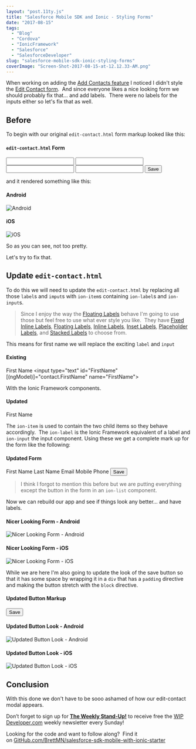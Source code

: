 ```yaml
---
layout: "post.11ty.js"
title: "Salesforce Mobile SDK and Ionic - Styling Forms"
date: "2017-08-15"
tags: 
  - "Blog"
  - "Cordova"
  - "IonicFramework"
  - "Salesforce"
  - "SalesforceDeveloper"
slug: "salesforce-mobile-sdk-ionic-styling-forms"
coverImage: "Screen-Shot-2017-08-15-at-12.12.33-AM.png"
---
```


When working on adding the [Add Contacts feature](https://wipdeveloper.wpcomstaging.com/2017/08/09/salesforce-mobile-sdk-ionic-create-object-part-ii/) I noticed I didn't style the [Edit Contact form](https://wipdeveloper.wpcomstaging.com/2017/07/25/salesforce-mobile-sdk-ionic-edit-contact-part-iii/).  And since everyone likes a nice looking form we should probably fix that... and add labels.  There were no labels for the inputs either so let's fix that as well.

## Before

To begin with our original `edit-contact.html` form markup looked like this:

#### `edit-contact.html` Form

<form \*ngIf="contact">
  <label for="FirstName"></label>
  <input type="text" id="FirstName" \[(ngModel)\]="contact.FirstName" name="FirstName">
  <label for="LastName"></label>
  <input type="text" id="LastName" \[(ngModel)\]="contact.LastName" name="LastName">
  <label for="Email"></label>
  <input type="text" id="Email" \[(ngModel)\]="contact.Email" name="Email">
  <label for="MobilePhone"></label>
  <input type="text" id="MobilePhone" \[(ngModel)\]="contact.MobilePhone" name="MobilePhone">
  <button ion-button (click)="saveContact()">Save</button>
</form>

and it rendered something like this:

#### Android

![Android](images/Screen-Shot-2017-08-14-at-11.22.42-PM.png)

#### iOS

![iOS](images/Screen-Shot-2017-08-14-at-11.32.16-PM-561x1024.png)

So as you can see, not too pretty.

Let's try to fix that.

## Update `edit-contact.html`

To do this we will need to update the `edit-contact.html` by replacing all those `label`s and `imput`s with `ion-item`s containing `ion-label`s and `ion-input`s.

> Since I enjoy the way the [Floating Labels](http://ionicframework.com/docs/components/#floating-labels) behave I'm going to use those but feel free to use what ever style you like.  They have [Fixed Inline Labels](http://ionicframework.com/docs/components/#fixed-inline-labels), [Floating Labels](http://ionicframework.com/docs/components/#floating-labels), [Inline Labels](http://ionicframework.com/docs/components/#inline-labels), [Inset Labels](http://ionicframework.com/docs/components/#inset-labels), [Placeholder Labels](http://ionicframework.com/docs/components/#placeholder-labels), and [Stacked Labels](http://ionicframework.com/docs/components/#stacked-labels) to choose from.

This means for first name we will replace the exciting `label` and `input`

#### Existing

<label for="FirstName">First Name</label>
<input type="text" id="FirstName" \[(ngModel)\]="contact.FirstName" name="FirstName">

With the Ionic Framework components.

#### Updated

<ion-item>
  <ion-label floating>First Name</ion-label>
  <ion-input type="text" \[(ngModel)\]="contact.FirstName"></ion-input>
</ion-item>

The `ion-item` is used to contain the two child items so they behave accordingly.  The `ion-label` is the Ionic Framework equivalent of a label and `ion-input` the input component. Using these we get a complete mark up for the form like the following:

#### Updated Form

<form \*ngIf="contact">
  <ion-list>
    <ion-item>
      <ion-label floating>First Name</ion-label>
      <ion-input type="text" \[(ngModel)\]="contact.FirstName" name="FirstName"></ion-input>
    </ion-item>
    <ion-item>
      <ion-label floating>Last Name</ion-label>
      <ion-input type="text" \[(ngModel)\]="contact.LastName" name="LastName"></ion-input>
    </ion-item>
    <ion-item>
      <ion-label floating>Email</ion-label>
      <ion-input type="text" \[(ngModel)\]="contact.Email" name="Email"></ion-input>
    </ion-item>
    <ion-item>
      <ion-label floating>Mobile Phone</ion-label>
      <ion-input type="text" \[(ngModel)\]="contact.MobilePhone"name="MobilePhone"></ion-input>
    </ion-item>
    <button ion-button (click)="saveContact()">Save</button>
  </ion-list>
</form>

> I think I forgot to mention this before but we are putting everything except the button in the form in an `ion-list` component.

Now we can rebuild our app and see if things look any better... and have labels.

#### Nicer Looking Form - Android

![Nicer Looking Form - Android](images/Screen-Shot-2017-08-15-at-12.01.00-AM.png)

#### Nicer Looking Form - iOS

![Nicer Looking Form - iOS](images/Screen-Shot-2017-08-15-at-12.01.20-AM.png)

While we are here I'm also going to update the look of the save button so that it has some space by wrapping it in a `div` that has a `padding` directive and making the button stretch with the `block` directive.

#### Updated Button Markup

<div padding>
  <button ion-button block (click)="saveContact()">Save</button>
</div>

#### Updated Button Look - Android

![Updated Button Look - Android](images/Screen-Shot-2017-08-15-at-12.06.09-AM.png)

#### Updated Button Look - iOS

![Updated Button Look - iOS](images/Screen-Shot-2017-08-15-at-12.09.23-AM.png)

## Conclusion

With this done we don't have to be sooo ashamed of how our edit-contact modal appears.

Don’t forget to sign up for [**The Weekly Stand-Up!**](https://wipdeveloper.wpcomstaging.com/newsletter/) to receive free the [WIP Developer.com](https://wipdeveloper.wpcomstaging.com/) weekly newsletter every Sunday!

Looking for the code and want to follow along?  Find it on [GitHub.com/BrettMN/salesforce-sdk-mobile-with-ionic-starter](https://github.com/BrettMN/salesforce-sdk-mobile-with-ionic-starter)
